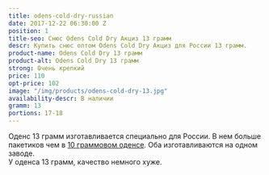 ```yaml
---
title: odens-cold-dry-russian
date: 2017-12-22 06:30:00 Z
position: 1
title-seo: Снюс Odens Cold Dry Акциз 13 грамм
descr: Купить снюс оптом Odens Cold Dry Акциз для России 13 грамм.
product-name: Odens Cold Dry 13 грамм
product-alt: Odens Cold Dry 13 грамм
strong: Очень крепкий
price: 110
opt-price: 102
image: "/img/products/odens-cold-dry-13.jpg"
availability-descr: В наличии
gramm: 13
portions: 17-18
---
```


Оденс 13 грамм изготавливается специально для России. В нем больше пакетиков чем в [10 граммовом оденсе](/odens-cold-dry). Оба изготавливаются на одном заводе. <br>
У оденса 13 грамм, качество немного хуже.